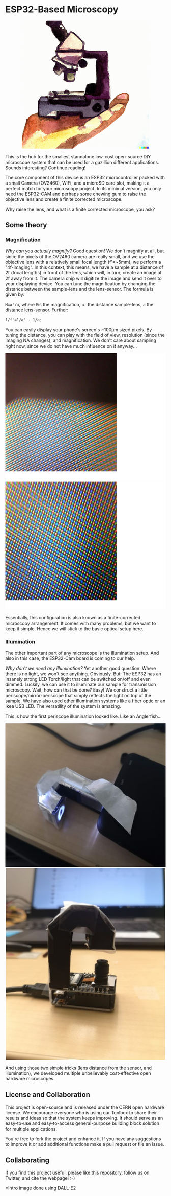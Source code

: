 # ESP32-Based Microscopy
<p align="center">
  <img width="400" height="400" src="IMAGES/matchboxscope/intro_img.png" />
</p>


This is the hub for the smallest standalone low-cost open-source DIY microscope system that can be used for a gazillion different applications. Sounds interesting? Continue reading!

The core component of this device is an ESP32 microcontroller packed with a small Camera (OV2460), WiFi, and a microSD card slot, making it a perfect match for your microscopy project. In its minimal version, you only need the ESP32-CAM and perhaps some chewing gum to raise the objective lens and create a finite corrected microscope.

Why raise the lens, and what is a finite corrected microscope, you ask? 

## Some theory

### Magnification

*Why can you actually magnify?* Good question! We don't magnify at all, but since the pixels of the OV2460 camera are really small, and we use the objective lens with a relatively small focal length (f'=~5mm), we perform a "4f-imaging". In this context, this means, we have a sample at a distance of 2f (focal lengths) in front of the lens, which will, in turn, create an image at 2f away from it. The camera chip will digitize the image and send it over to your displaying device. You can tune the magnification by changing the distance between the sample-lens and the lens-sensor. The formula is given by:

`M=a'/a`, where `M`is the magnification, `a'` the distance sample-lens, `a` the distance lens-sensor. Further:

`1/f'=1/a' - 1/a`;

You can easily display your phone's screen's ~100µm sized pixels. By tuning the distance, you can play with the field of view, resolution (since the imaging NA changes), and magnification. We don't care about sampling right now, since we do not have much influence on it anyway...
<p align="center">
  <img width="640" height="400" src="IMAGES/matchboxscope/image1.png" />
  <img width="640" height="400" src="IMAGES/matchboxscope/image2.png" />
</p>

Essentially, this configuration is also known as a finite-corrected microscopy arrangement. It comes with many problems, but we want to keep it simple. Hence we will stick to the basic optical setup here.

### Illumination

The other important part of any microscope is the illumination setup. And also in this case, the ESP32-Cam board is coming to our help.

*Why don't we need any illumination?* Yet another good question. Where there is no light, we won't see anything. Obviously. But: The ESP32 has an insanely strong LED Torch/light that can be switched on/off and even dimmed. Luckily, we can use it to illuminate our sample for transmission microscopy. Wait, how can that be done? Easy! We construct a little periscope/mirror-periscope that simply reflects the light on top of the sample. We have also used other illumination systems like a fiber optic or an Ikea USB LED. The versatility of the system is amazing.

This is how the first periscope illumination looked like. Like an Anglerfish...

<p align="center">
  <img width="600" height="450" src="IMAGES/matchboxscope/IMG_20220326_185946.jpg" />
  <img width="500" height="600" src="IMAGES/matchboxscope/IMG_20220326_190242.jpg" />
</p>

And using those two simple tricks (lens distance from the sensor, and illumination), we developed multiple unbelievably cost-effective open hardware microscopes.  

## License and Collaboration

This project is open-source and is released under the CERN open hardware license. We encourage everyone who is using our Toolbox to share their results and ideas so that the system keeps improving. It should serve as an easy-to-use and easy-to-access general-purpose building block solution for multiple applications. 

You're free to fork the project and enhance it. If you have any suggestions to improve it or add additional functions make a pull request or file an issue.


## Collaborating
If you find this project useful, please like this repository, follow us on Twitter, and cite the webpage! :-)





*Intro image done using DALL-E2
